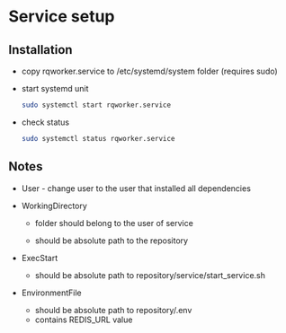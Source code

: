 # Service setup

## Installation

- copy rqworker.service to /etc/systemd/system folder (requires sudo)

- start systemd unit

    ```bash
    sudo systemctl start rqworker.service
    ```

- check status

    ```bash
    sudo systemctl status rqworker.service
    ```

## Notes

- User - change user to the user that installed all dependencies

- WorkingDirectory

  - folder should belong to the user of service

  - should be absolute path to the repository

- ExecStart

  - should be absolute path to repository/service/start_service.sh

- EnvironmentFile

  - should be absolute path to repository/.env
  - contains REDIS_URL value
